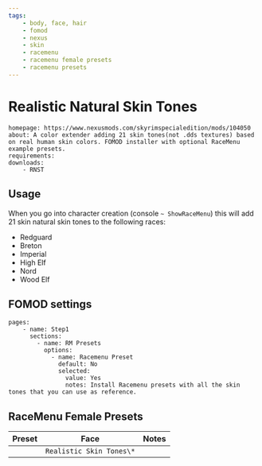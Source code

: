 ```yaml
---
tags:
    - body, face, hair
    - fomod
    - nexus
    - skin
    - racemenu
    - racemenu female presets
    - racemenu presets
---
```


# Realistic Natural Skin Tones

```project_info
homepage: https://www.nexusmods.com/skyrimspecialedition/mods/104050
about: A color extender adding 21 skin tones(not .dds textures) based on real human skin colors. FOMOD installer with optional RaceMenu example presets.
requirements:
downloads:
    - RNST
```

## Usage

When you go into character creation (console ``~ ShowRaceMenu``) this will add 21 skin
natural skin tones to the following races:

* Redguard
* Breton
* Imperial
* High Elf
* Nord
* Wood Elf

## FOMOD settings

```fomod_settings
pages:
    - name: Step1
      sections:
        - name: RM Presets
          options:
            - name: Racemenu Preset
              default: No
              selected:
                value: Yes
                notes: Install Racemenu presets with all the skin tones that you can use as reference.
```

## RaceMenu Female Presets

| Preset | Face | Notes |
|---|---|---|
| | ``Realistic Skin Tones\*`` | |
